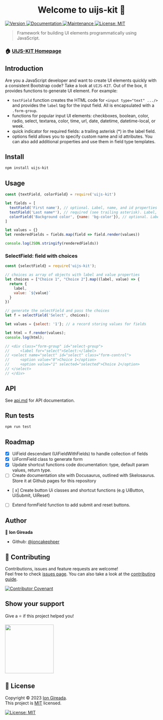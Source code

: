 <h1 align="center">Welcome to uijs-kit 👋</h1>
<p>
  <a href="https://www.npmjs.com/package/uijs-kit" target="_blank">
    <img alt="Version" src="https://img.shields.io/npm/v/uijs-kit.svg">
  </a>
  <a href="https://github.com/ioncakephper/ui#readme" target="_blank">
    <img alt="Documentation" src="https://img.shields.io/badge/documentation-yes-brightgreen.svg" />
  </a>
  <a href="https://github.com/ioncakephper/ui/graphs/commit-activity" target="_blank">
    <img alt="Maintenance" src="https://img.shields.io/badge/Maintained%3F-yes-green.svg" />
  </a>
  <a href="https://github.com/ioncakephper/ui/blob/master/LICENSE" target="_blank">
    <img alt="License: MIT" src="https://img.shields.io/github/license/ioncakephper/ui" />
  </a>
</p>

> Framework for building UI elements programmatically using JavaScript.

### 🏠 [UIJS-KIT Homepage](https://github.com/ioncakephper/ui)

## Introduction

Are you a JavaScript developer and want to create UI elements quickly with a consistent Bootstrap code? Take a look at `UIJS-KIT`. Out of the box, it provides functions to generate UI element. For example: 

- `textField` function creates the HTML code for `<input type="text" .../>` and provides the `label` tag for the input field. All is encapsulated with a `.form-group`.
- functions for popular input UI elements: checkboxes, boolean, color, radio, select, textarea, color, time, url, date, datetime, datetime-local, or week.
- quick indicator for required fields: a trailing asterisk (*) in the label field.
- options field allows you to specify custom name and id attributes. You can also add additional properties and use them in field type templates.

## Install

```sh
npm install uijs-kit
```

## Usage

```js
const {textField, colorField} = require('uijs-kit')

let fields = [
  textField('First name'), // optional. Label, name, and id properties derived from text parameter
  textField('Last name*'), // required (see trailing asterisk). Label, name, required, and id properties derived from text parameter
  colorField('Background color', {name: 'bg-color'}), // optional. Label derived from text parameter, name and id specified in name property
]

let values = {}
let renderedFields = fields.map(field => field.render(values))

console.log(JSON.stringify(renderedFields))
```

### SelectField: field with choices

```js
const {selectField} = require('uijs-kit');

// choices as array of objects with label and value properties
let choices = ["Choice 1", "Choice 2"].map((label, value) => {
  return {
    label,
    value: `${value}`
  }
})

// generate the selectField and pass the choices
let f = selectField('Select', choices);

let values = {select: '1'}; // a record storing values for fields

let html = f.render(values);
console.log(html);

// <div class="form-group" id="select-group">
//     <label for="select">Select:</label>
// <select name="select" id="select" class="form-control">
//     <option value="0">Choice 1</option>
//     <option value="1" selected="selected">Choice 2</option>
// </select>
// </div>
```

## API

See [api.md](api) for API documentation.


## Run tests

```sh
npm run test
```

## Roadmap

- [x] UiField descendant (UiFieldWithFields) to handle collection of fields
- [x] UiFormField class to generate form
- [x] Update shortcut functions code documentation: type, default param values, return type.
- [ ] Create documentation site with Docusaurus, outlined with Skelosaurus. Store it at Github pages for this repository
- [ x] Create button Ui classes and shortcut functions (e.g UiButton, UiSubmit, UiReset)
- [ ] Extend formField function to add submit and reset buttons.

## Author

👤 **Ion Gireada**

* Github: [@ioncakephper](https://github.com/ioncakephper)

## 🤝 Contributing

Contributions, issues and feature requests are welcome!<br />Feel free to check [issues page](https://github.com/ioncakephper/ui/issues). You can also take a look at the [contributing guide](https://github.com/ioncakephper/ui/blob/master/CONTRIBUTING.md).

[![Contributor Covenant](https://img.shields.io/badge/Contributor%20Covenant-2.1-4baaaa.svg)](CODE_OF_CONDUCT.md)

## Show your support

Give a ⭐️ if this project helped you!

<a href="https://www.patreon.com/iongireada">
  <img src="https://c5.patreon.com/external/logo/become_a_patron_button@2x.png" width="160">
</a>

## 📝 License

Copyright © 2023 [Ion Gireada](https://github.com/ioncakephper).<br />
This project is [MIT](https://github.com/ioncakephper/ui/blob/master/LICENSE) licensed.

  <a href="https://github.com/ioncakephper/ui/blob/master/LICENSE" target="_blank">
    <img alt="License: MIT" src="https://img.shields.io/github/license/ioncakephper/ui" />
  </a>

